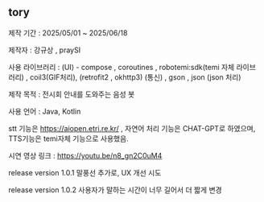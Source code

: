 tory
---

제작 기간 : 2025/05/01 ~ 2025/06/18

제작자 : 강규상 , praySI

사용 라이브러리 : (UI) - compose , coroutines , robotemi:sdk(temi 자체 라이브러리) , coil3(GIF처리), (retrofit2 , okhttp3) (통신) , gson , json (json 처리)

제작 목적 : 전시회 안내를 도와주는 음성 봇

사용 언어 : Java, Kotlin

stt 기능은 https://aiopen.etri.re.kr/ , 자연어 처리 기능은 CHAT-GPT로 하였으며, TTS기능은 temi자체 기능으로 사용했음.

시연 영상 링크 : https://youtu.be/n8_gn2C0uM4

release version 1.0.1
말풍선 추가로, UX 개선 시도

release version 1.0.2
사용자가 말하는 시간이 너무 길어서 더 짧게 변경


